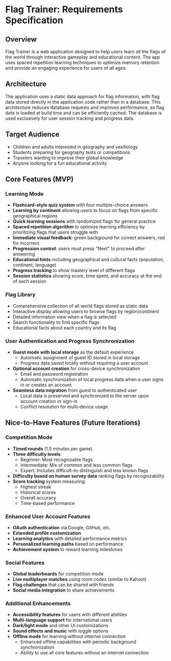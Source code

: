 # Flag Trainer: Requirements Specification

## Overview

Flag Trainer is a web application designed to help users learn all the flags of the world through interactive gameplay and educational content. The app uses spaced repetition learning techniques to optimize memory retention and provide an engaging experience for users of all ages.

## Architecture

The application uses a static data approach for flag information, with flag data stored directly in the application code rather than in a database. This architecture reduces database requests and improves performance, as flag data is loaded at build time and can be efficiently cached. The database is used exclusively for user session tracking and progress data.

## Target Audience

- Children and adults interested in geography and vexillology
- Students preparing for geography tests or competitions
- Travelers wanting to improve their global knowledge
- Anyone looking for a fun educational activity

## Core Features (MVP)

### Learning Mode

- **Flashcard-style quiz system** with four multiple-choice answers
- **Learning by continent** allowing users to focus on flags from specific geographical regions
- **Quick learning sessions** with randomized flags for general practice
- **Spaced repetition algorithm** to optimize learning efficiency by prioritizing flags that users struggle with
- **Immediate visual feedback**: green background for correct answers, red for incorrect
- **Progression control**: users must press "Next" to proceed after answering
- **Educational hints** including geographical and cultural facts (population, continent, language)
- **Progress tracking** to show mastery level of different flags
- **Session statistics** showing score, time spent, and accuracy at the end of each session

### Flag Library

- Comprehensive collection of all world flags stored as static data
- Interactive display allowing users to browse flags by region/continent
- Detailed information view when a flag is selected
- Search functionality to find specific flags
- Educational facts about each country and its flag

### User Authentication and Progress Synchronization

- **Guest mode with local storage** as the default experience
  - Automatic assignment of guest ID stored in local storage
  - Progress data saved locally without requiring a user account
- **Optional account creation** for cross-device synchronization
  - Email and password registration
  - Automatic synchronization of local progress data when a user signs in or creates an account
- **Seamless data migration** from guest to authenticated user
  - Local data is preserved and synchronized to the server upon account creation or sign-in
  - Conflict resolution for multi-device usage

## Nice-to-Have Features (Future Iterations)

### Competition Mode

- **Timed rounds** (1.5 minutes per game)
- **Three difficulty levels**:
  - Beginner: Most recognizable flags
  - Intermediate: Mix of common and less common flags
  - Expert: Includes difficult-to-distinguish and less known flags
- **Difficulty based on human survey data** ranking flags by recognizability
- **Score tracking** system measuring:
  - Highest streak
  - Historical scores
  - Overall accuracy
  - Time-based performance

### Enhanced User Account Features

- **OAuth authentication** via Google, GitHub, etc.
- **Extended profile customization**
- **Learning analytics** with detailed performance metrics
- **Personalized learning paths** based on performance
- **Achievement system** to reward learning milestones

### Social Features

- **Global leaderboards** for competition mode
- **Live multiplayer matches** using room codes (similar to Kahoot)
- **Flag challenges** that can be shared with friends
- **Social media integration** to share achievements

### Additional Enhancements

- **Accessibility features** for users with different abilities
- **Multi-language support** for international users
- **Dark/light mode** and other UI customizations
- **Sound effects and music** with toggle options
- **Offline mode** for learning without internet connection
  - Enhanced offline capabilities with periodic background synchronization
  - Ability to use all core features without an internet connection
